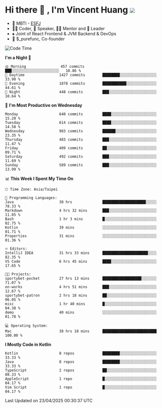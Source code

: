 # Hi there 👋 , I'm Vincent Huang ![](https://komarev.com/ghpvc/?username=Jian-Min-Huang)
- 👀 MBTI - [ESFJ](https://www.16personalities.com/esfj-personality)
- 👨‍💻 Coder, 🎤 Speaker, 👨‍🏫 Mentor and 🚀 Leader
- ♠️ Joint of React Frontend & JVM Backend & DevOps
- 💼 $_purefunc, Co-founder

<!--START_SECTION:waka-->
![Code Time](http://img.shields.io/badge/Code%20Time-5%2C153%20hrs%201%20min-blue)

**I'm a Night 🦉** 

```text
🌞 Morning                457 commits         ███░░░░░░░░░░░░░░░░░░░░░░   10.86 % 
🌆 Daytime                1427 commits        ████████░░░░░░░░░░░░░░░░░   33.90 % 
🌃 Evening                1878 commits        ███████████░░░░░░░░░░░░░░   44.61 % 
🌙 Night                  448 commits         ███░░░░░░░░░░░░░░░░░░░░░░   10.64 % 
```
📅 **I'm Most Productive on Wednesday** 

```text
Monday                   640 commits         ████░░░░░░░░░░░░░░░░░░░░░   15.20 % 
Tuesday                  614 commits         ████░░░░░░░░░░░░░░░░░░░░░   14.58 % 
Wednesday                983 commits         ██████░░░░░░░░░░░░░░░░░░░   23.35 % 
Thursday                 483 commits         ███░░░░░░░░░░░░░░░░░░░░░░   11.47 % 
Friday                   409 commits         ██░░░░░░░░░░░░░░░░░░░░░░░   09.71 % 
Saturday                 492 commits         ███░░░░░░░░░░░░░░░░░░░░░░   11.69 % 
Sunday                   589 commits         ███░░░░░░░░░░░░░░░░░░░░░░   13.99 % 
```


📊 **This Week I Spent My Time On** 

```text
🕑︎ Time Zone: Asia/Taipei

💬 Programming Languages: 
Java                     30 hrs              ████████████████████░░░░░   78.33 % 
Markdown                 4 hrs 32 mins       ███░░░░░░░░░░░░░░░░░░░░░░   11.85 % 
Bash                     1 hr 3 mins         █░░░░░░░░░░░░░░░░░░░░░░░░   02.75 % 
Kotlin                   39 mins             ░░░░░░░░░░░░░░░░░░░░░░░░░   01.71 % 
Properties               31 mins             ░░░░░░░░░░░░░░░░░░░░░░░░░   01.36 % 

🔥 Editors: 
IntelliJ IDEA            31 hrs 33 mins      █████████████████████░░░░   82.35 % 
VS Code                  6 hrs 45 mins       ████░░░░░░░░░░░░░░░░░░░░░   17.65 % 

🐱‍💻 Projects: 
sportybet-pocket         27 hrs 13 mins      ██████████████████░░░░░░░   71.07 % 
on-works                 4 hrs 51 mins       ███░░░░░░░░░░░░░░░░░░░░░░   12.67 % 
sportybet-patron         2 hrs 18 mins       ██░░░░░░░░░░░░░░░░░░░░░░░   06.05 % 
misc                     1 hr 40 mins        █░░░░░░░░░░░░░░░░░░░░░░░░   04.38 % 
demo                     40 mins             ░░░░░░░░░░░░░░░░░░░░░░░░░   01.78 % 

💻 Operating System: 
Mac                      38 hrs 18 mins      █████████████████████████   100.00 % 
```

**I Mostly Code in Kotlin** 

```text
Kotlin                   8 repos             ████████░░░░░░░░░░░░░░░░░   33.33 % 
Java                     8 repos             ████████░░░░░░░░░░░░░░░░░   33.33 % 
TypeScript               2 repos             ██░░░░░░░░░░░░░░░░░░░░░░░   08.33 % 
AppleScript              1 repo              █░░░░░░░░░░░░░░░░░░░░░░░░   04.17 % 
Vim Script               1 repo              █░░░░░░░░░░░░░░░░░░░░░░░░   04.17 % 
```




 Last Updated on 23/04/2025 00:30:37 UTC
<!--END_SECTION:waka-->
